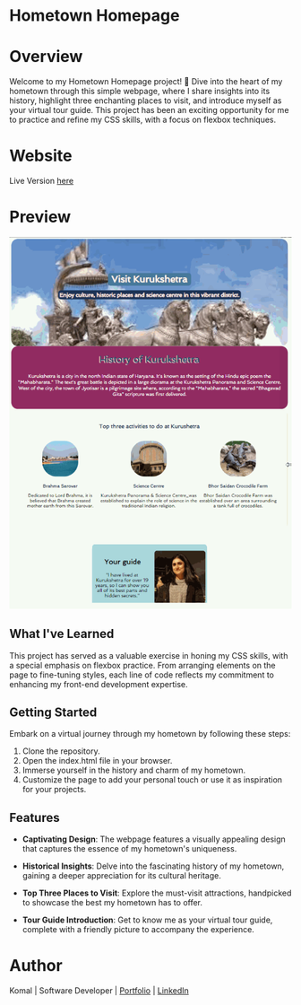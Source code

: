 # **Hometown Homepage**

# Overview

Welcome to my Hometown Homepage project! 🏡 Dive into the heart of my hometown through this simple webpage, where I share insights into its history, highlight three enchanting places to visit, and introduce myself as your virtual tour guide. This project has been an exciting opportunity for me to practice and refine my CSS skills, with a focus on flexbox techniques.

# Website

Live Version [here](https://hometownhomepage03.netlify.app/)

# Preview

<img src = "images\hometownHomepage.gif">

## What I've Learned

This project has served as a valuable exercise in honing my CSS skills, with a special emphasis on flexbox practice. From arranging elements on the page to fine-tuning styles, each line of code reflects my commitment to enhancing my front-end development expertise.

## Getting Started

Embark on a virtual journey through my hometown by following these steps:

1. Clone the repository.
2. Open the index.html file in your browser.
3. Immerse yourself in the history and charm of my hometown.
4. Customize the page to add your personal touch or use it as inspiration for your projects.

## Features

- **Captivating Design**: The webpage features a visually appealing design that captures the essence of my hometown's uniqueness.

- **Historical Insights**: Delve into the fascinating history of my hometown, gaining a deeper appreciation for its cultural heritage.

- **Top Three Places to Visit**: Explore the must-visit attractions, handpicked to showcase the best my hometown has to offer.

- **Tour Guide Introduction**: Get to know me as your virtual tour guide, complete with a friendly picture to accompany the experience.

# Author

Komal | Software Developer | [Portfolio](https://kaurkomal.com/) | [LinkedIn](https://www.linkedin.com/in/hssa03/)
